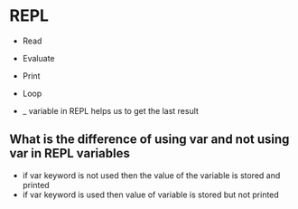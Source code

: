 # REPL

- Read
- Evaluate 
- Print 
- Loop

- _ variable in REPL helps us to get the last result

## What is the difference of using var and not using var in REPL variables

- if var keyword is not used then the value of the variable is stored and printed
- if var keyword is used then value of variable is stored but not printed